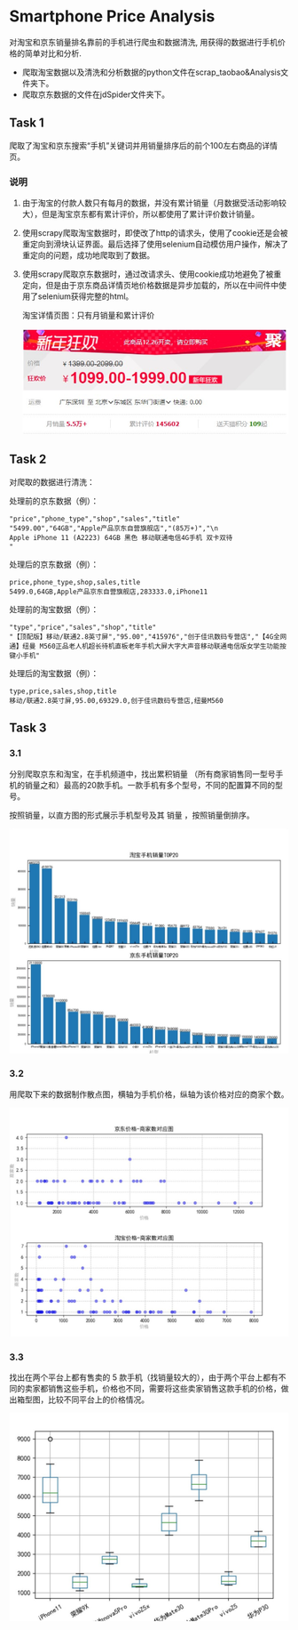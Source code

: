 # Smartphone Price Analysis

对淘宝和京东销量排名靠前的手机进行爬虫和数据清洗, 用获得的数据进行手机价格的简单对比和分析.

- 爬取淘宝数据以及清洗和分析数据的python文件在scrap_taobao&Analysis文件夹下。
- 爬取京东数据的文件在jdSpider文件夹下。



## Task 1

爬取了淘宝和京东搜索“手机”关键词并用销量排序后的前个100左右商品的详情页。

### 说明

1.  由于淘宝的付款人数只有每月的数据，并没有累计销量（月数据受活动影响较大），但是淘宝京东都有累计评价，所以都使用了累计评价数计销量。

2. 使用scrapy爬取淘宝数据时，即使改了http的请求头，使用了cookie还是会被重定向到滑块认证界面。最后选择了使用selenium自动模仿用户操作，解决了重定向的问题，成功地爬取到了数据。

3. 使用scrapy爬取京东数据时，通过改请求头、使用cookie成功地避免了被重定向，但是由于京东商品详情页地价格数据是异步加载的，所以在中间件中使用了selenium获得完整的html。

   淘宝详情页图：只有月销量和累计评价

   ![](.\snapshots\README1.jpg)



## Task 2

对爬取的数据进行清洗：

处理前的京东数据（例）：

```
"price","phone_type","shop","sales","title"
"5499.00","64GB","Apple产品京东自营旗舰店","(85万+)","\n                                                            Apple iPhone 11 (A2223) 64GB 黑色 移动联通电信4G手机 双卡双待                "
```

 

处理后的京东数据（例）：

```
price,phone_type,shop,sales,title
5499.0,64GB,Apple产品京东自营旗舰店,283333.0,iPhone11
```

 

处理前的淘宝数据（例）：

```
"type","price","sales","shop","title"
"【顶配版】移动/联通2.8英寸屏","95.00","415976","创于佳讯数码专营店","【4G全网通】纽曼 M560正品老人机超长待机直板老年手机大屏大字大声音移动联通电信版女学生功能按键小手机"
```

 

处理后的淘宝数据（例）：

```
type,price,sales,shop,title
移动/联通2.8英寸屏,95.00,69329.0,创于佳讯数码专营店,纽曼M560
```



## Task 3

### 3.1

分别爬取京东和淘宝，在手机频道中，找出累积销量 （所有商家销售同一型号手机的销量之和）最高的20款手机。一款手机有多个型号，不同的配置算不同的型号。

按照销量，以直方图的形式展示手机型号及其 销量 ，按照销量倒排序。

![](.\snapshots\README2.jpg)

### 3.2

用爬取下来的数据制作散点图，横轴为手机价格，纵轴为该价格对应的商家个数。

![](.\snapshots\README3.jpg)

### 3.3

找出在两个平台上都有售卖的 5 款手机（找销量较大的），由于两个平台上都有不同的卖家都销售这些手机，价格也不同，需要将这些卖家销售这款手机的价格，做出箱型图，比较不同平台上的价格情况。

![](.\snapshots\README4.jpg)